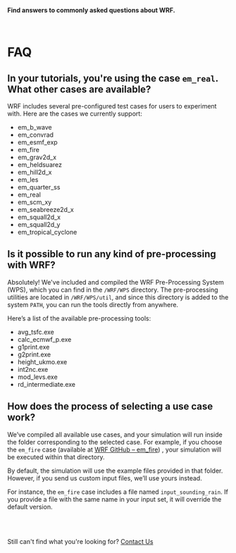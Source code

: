 **Find answers to commonly asked questions about WRF.**

<br>

# FAQ

## In your tutorials, you're using the case `em_real`. What other cases are available?

WRF includes several pre-configured test cases for users to experiment with.
Here are the cases we currently support:

* em\_b\_wave
* em\_convrad
* em\_esmf\_exp
* em\_fire
* em\_grav2d\_x
* em\_heldsuarez
* em\_hill2d\_x
* em\_les
* em\_quarter\_ss
* em\_real
* em\_scm\_xy
* em\_seabreeze2d\_x
* em\_squall2d\_x
* em\_squall2d\_y
* em\_tropical\_cyclone

## Is it possible to run any kind of pre-processing with WRF?

Absolutely! We've included and compiled the WRF Pre-Processing System (WPS),
which you can find in the `/WRF/WPS` directory. The pre-processing utilities are
located in `/WRF/WPS/util`, and since this directory is added to the system
`PATH`, you can run the tools directly from anywhere.

Here’s a list of the available pre-processing tools:

* avg\_tsfc.exe
* calc\_ecmwf\_p.exe
* g1print.exe
* g2print.exe
* height\_ukmo.exe
* int2nc.exe
* mod\_levs.exe
* rd\_intermediate.exe

## How does the process of selecting a use case work?

We’ve compiled all available use cases, and your simulation will run inside the
folder corresponding to the selected case. For example, if you choose the
`em_fire` case (available at [WRF GitHub – em\_fire](https://github.com/wrf-model/WRF/tree/master/test/em_fire))
, your simulation will be executed within that directory.

By default, the simulation will use the example files provided in that folder.
However, if you send us custom input files, we’ll use yours instead.

For instance, the `em_fire` case includes a file named `input_sounding_rain`.
If you provide a file with the same name in your input set, it will override the
default version.

<br>
<br>

Still can't find what you're looking for? [Contact Us](mailto:support@inductiva.ai)
